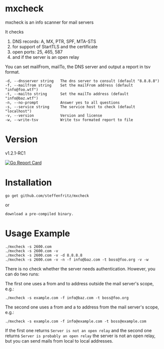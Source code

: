 # mxcheck

mxcheck is an info scanner for mail servers

It checks 
  1. DNS records: A, MX, PTR, SPF, MTA-STS
  2. for support of StartTLS and the certificate
  3. open ports: 25, 465, 587
  4. and if the server is an open relay

You can set mailFrom, mailTo, the DNS server and output a report in tsv format.


    -d, --dnsserver string   The dns server to consult (default "8.8.8.8")
    -f, --mailfrom string    Set the mailFrom address (default "info@foo.wtf")
    -t, --mailto string      Set the mailTo address (default "info@baz.wtf")
    -n, --no-prompt          Answer yes to all questions
    -s, --service string     The service host to check (default "localhost")
    -v, --version            Version and license
    -w, --write-tsv          Write tsv formated report to file


# Version

v1.2.1-RC1

[![Go Report Card](https://goreportcard.com/badge/github.com/steffenfritz/mxcheck)](https://goreportcard.com/report/github.com/steffenfritz/mxcheck) 


# Installation

    go get github.com/steffenfritz/mxcheck

or 

    download a pre-compiled binary.

# Usage Example

    ./mxcheck -s 2600.com
    ./mxcheck -s 2600.com -v
    ./mxcheck -s 2600.com -v -d 8.8.8.8
    ./mxcheck -s 2600.com -v -n -f info@baz.com -t boss@foo.org -v -w

There is no check whether the server needs authentication. However, you can do two runs:

The first one uses a from and to address outside the mail server's scope, e.g.:

    ./mxcheck -s example.com -f info@baz.com -t boss@foo.org

The second one uses a from and a to address from the mail server's scope, e.g.:

    ./mxcheck -s example.com -f info@example.com -t boss@example.com

If the first one returns ``Server is not an open relay`` and the second one returns `Server is probably an open relay` the server is not an open relay, but you can send mails from local to local addresses.


